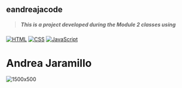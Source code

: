 ## eandreajacode
> ##### This is a project developed during the Module 2 classes using
> 
[![HTML](https://img.shields.io/badge/HTML-orange?style=for-the-badge&logo=html5&logoColor=white&labelColor=101010)](https://developer.mozilla.org/es/docs/Web/HTML)
[![CSS](https://img.shields.io/badge/CSS-blue?style=for-the-badge&logo=css3&logoColor=white&labelColor=101010)](https://developer.mozilla.org/es/docs/Web/CSS)
[![JavaScript](https://img.shields.io/badge/JavaScript-yellow?style=for-the-badge&logo=javascript&logoColor=white&labelColor=101010)](https://developer.mozilla.org/es/docs/Web/JavaScript)

# Andrea Jaramillo

![1500x500](https://github.com/eandreaja/eandreajacode/assets/151876842/f89caa9e-c9f4-485e-bf20-2abc4c9addb0)



